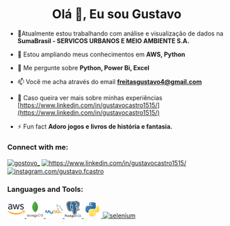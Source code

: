 <h1 align="center">Olá 👋, Eu sou Gustavo</h1>

- 🔭Atualmente estou trabalhando com análise e visualização de dados na **SumaBrasil - SERVICOS URBANOS E MEIO AMBIENTE S.A.**

- 🌱 Estou ampliando meus conhecimentos em **AWS, Python**

- 💬 Me pergunte sobre **Python, Power Bi, Excel**

- 📫 Você me acha através do email **freitasgustavo4@gmail.com**

- 📄 Caso queira ver mais sobre minhas experiências [https://www.linkedin.com/in/gustavocastro1515/](https://www.linkedin.com/in/gustavocastro1515/)

- ⚡ Fun fact **Adoro jogos e livros de história e fantasia.**

<h3 align="left">Connect with me:</h3>
<p align="left">
<a href="https://twitter.com/gostovo_" target="blank"><img align="center" src="https://raw.githubusercontent.com/rahuldkjain/github-profile-readme-generator/master/src/images/icons/Social/twitter.svg" alt="gostovo_" height="30" width="40" /></a>
<a href="https://www.linkedin.com/in/gustavocastro1515/" target="blank"><img align="center" src="https://raw.githubusercontent.com/rahuldkjain/github-profile-readme-generator/master/src/images/icons/Social/linked-in-alt.svg" alt="https://www.linkedin.com/in/gustavocastro1515/" height="30" width="40" /></a>
<a href="https://instagram.com/gustavo.fcastro" target="blank"><img align="center" src="https://raw.githubusercontent.com/rahuldkjain/github-profile-readme-generator/master/src/images/icons/Social/instagram.svg" alt="instagram.com/gustavo.fcastro" height="30" width="40" /></a>
</p>

<h3 align="left">Languages and Tools:</h3>
<p align="left"> <a href="https://aws.amazon.com" target="_blank" rel="noreferrer"> <img src="https://raw.githubusercontent.com/devicons/devicon/master/icons/amazonwebservices/amazonwebservices-original-wordmark.svg" alt="aws" width="40" height="40"/> </a> <a href="https://www.mongodb.com/" target="_blank" rel="noreferrer"> <img src="https://raw.githubusercontent.com/devicons/devicon/master/icons/mongodb/mongodb-original-wordmark.svg" alt="mongodb" width="40" height="40"/> </a> <a href="https://www.mysql.com/" target="_blank" rel="noreferrer"> <img src="https://raw.githubusercontent.com/devicons/devicon/master/icons/mysql/mysql-original-wordmark.svg" alt="mysql" width="40" height="40"/> </a> <a href="https://www.postgresql.org" target="_blank" rel="noreferrer"> <img src="https://raw.githubusercontent.com/devicons/devicon/master/icons/postgresql/postgresql-original-wordmark.svg" alt="postgresql" width="40" height="40"/> </a> <a href="https://www.python.org" target="_blank" rel="noreferrer"> <img src="https://raw.githubusercontent.com/devicons/devicon/master/icons/python/python-original.svg" alt="python" width="40" height="40"/> </a> <a href="https://www.selenium.dev" target="_blank" rel="noreferrer"> <img src="https://raw.githubusercontent.com/detain/svg-logos/780f25886640cef088af994181646db2f6b1a3f8/svg/selenium-logo.svg" alt="selenium" width="40" height="40"/> </a> </p>


<!--
- 👋 Olá, eu sou @GustavoFCas
  
- 👀 Estou interessado em desenvolvimento web e análise de dados.
- 🌱 Atualmente estou ampliando meus conhecimentos sobre os recursos disponíveis na AWS e sempre busco aprimorar minhas habilidades em Python.
- 📫 Como me encontrar: freitasgustavo4@gmail.com
- 💼 Como saber minhas experiências: [LinkedIn](https://www.linkedin.com/in/gustavocastro1515/)
- ⚡ Curiosidade: Adoro jogos e livros de história e fantasia.
-->

